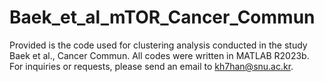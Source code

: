 # Baek_et_al_mTOR_Cancer_Commun

Provided is the code used for clustering analysis conducted in the study Baek et al., Cancer Commun. All codes were written in MATLAB R2023b. For inquiries or requests, please send an email to kh7han@snu.ac.kr.
